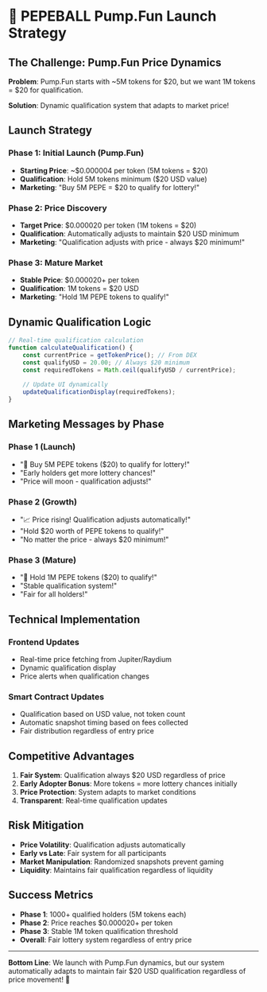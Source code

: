 # 🐸 PEPEBALL Pump.Fun Launch Strategy

## The Challenge: Pump.Fun Price Dynamics

**Problem**: Pump.Fun starts with ~5M tokens for $20, but we want 1M tokens = $20 for qualification.

**Solution**: Dynamic qualification system that adapts to market price!

## Launch Strategy

### Phase 1: Initial Launch (Pump.Fun)
- **Starting Price**: ~$0.000004 per token (5M tokens = $20)
- **Qualification**: Hold 5M tokens minimum ($20 USD value)
- **Marketing**: "Buy 5M PEPE = $20 to qualify for lottery!"

### Phase 2: Price Discovery
- **Target Price**: $0.000020 per token (1M tokens = $20)
- **Qualification**: Automatically adjusts to maintain $20 USD minimum
- **Marketing**: "Qualification adjusts with price - always $20 minimum!"

### Phase 3: Mature Market
- **Stable Price**: $0.000020+ per token
- **Qualification**: 1M tokens = $20 USD
- **Marketing**: "Hold 1M PEPE tokens to qualify!"

## Dynamic Qualification Logic

```javascript
// Real-time qualification calculation
function calculateQualification() {
    const currentPrice = getTokenPrice(); // From DEX
    const qualifyUSD = 20.00; // Always $20 minimum
    const requiredTokens = Math.ceil(qualifyUSD / currentPrice);
    
    // Update UI dynamically
    updateQualificationDisplay(requiredTokens);
}
```

## Marketing Messages by Phase

### Phase 1 (Launch)
- "🐸 Buy 5M PEPE tokens ($20) to qualify for lottery!"
- "Early holders get more lottery chances!"
- "Price will moon - qualification adjusts!"

### Phase 2 (Growth)
- "📈 Price rising! Qualification adjusts automatically!"
- "Hold $20 worth of PEPE tokens to qualify!"
- "No matter the price - always $20 minimum!"

### Phase 3 (Mature)
- "🎯 Hold 1M PEPE tokens ($20) to qualify!"
- "Stable qualification system!"
- "Fair for all holders!"

## Technical Implementation

### Frontend Updates
- Real-time price fetching from Jupiter/Raydium
- Dynamic qualification display
- Price alerts when qualification changes

### Smart Contract Updates
- Qualification based on USD value, not token count
- Automatic snapshot timing based on fees collected
- Fair distribution regardless of entry price

## Competitive Advantages

1. **Fair System**: Qualification always $20 USD regardless of price
2. **Early Adopter Bonus**: More tokens = more lottery chances initially
3. **Price Protection**: System adapts to market conditions
4. **Transparent**: Real-time qualification updates

## Risk Mitigation

- **Price Volatility**: Qualification adjusts automatically
- **Early vs Late**: Fair system for all participants
- **Market Manipulation**: Randomized snapshots prevent gaming
- **Liquidity**: Maintains fair qualification regardless of liquidity

## Success Metrics

- **Phase 1**: 1000+ qualified holders (5M tokens each)
- **Phase 2**: Price reaches $0.000020+ per token
- **Phase 3**: Stable 1M token qualification threshold
- **Overall**: Fair lottery system regardless of entry price

---

**Bottom Line**: We launch with Pump.Fun dynamics, but our system automatically adapts to maintain fair $20 USD qualification regardless of price movement! 🚀
